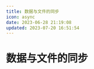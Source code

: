 ```yaml
---
title: 数据与文件的同步
icon: async
date: 2023-06-28 21:19:08
updated: 2023-07-20 16:51:54
---
```


# 数据与文件的同步

